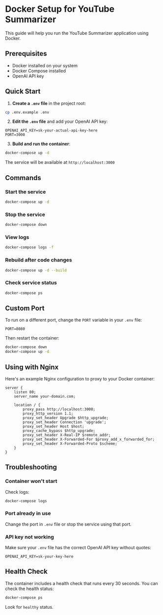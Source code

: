 # Docker Setup for YouTube Summarizer

This guide will help you run the YouTube Summarizer application using Docker.

## Prerequisites

- Docker installed on your system
- Docker Compose installed
- OpenAI API key

## Quick Start

1. **Create a `.env` file** in the project root:

```bash
cp .env.example .env
```

2. **Edit the `.env` file** and add your OpenAI API key:

```env
OPENAI_API_KEY=sk-your-actual-api-key-here
PORT=3000
```

3. **Build and run the container**:

```bash
docker-compose up -d
```

The service will be available at `http://localhost:3000`

## Commands

### Start the service
```bash
docker-compose up -d
```

### Stop the service
```bash
docker-compose down
```

### View logs
```bash
docker-compose logs -f
```

### Rebuild after code changes
```bash
docker-compose up -d --build
```

### Check service status
```bash
docker-compose ps
```

## Custom Port

To run on a different port, change the `PORT` variable in your `.env` file:

```env
PORT=8080
```

Then restart the container:

```bash
docker-compose down
docker-compose up -d
```

## Using with Nginx

Here's an example Nginx configuration to proxy to your Docker container:

```nginx
server {
    listen 80;
    server_name your-domain.com;

    location / {
        proxy_pass http://localhost:3000;
        proxy_http_version 1.1;
        proxy_set_header Upgrade $http_upgrade;
        proxy_set_header Connection 'upgrade';
        proxy_set_header Host $host;
        proxy_cache_bypass $http_upgrade;
        proxy_set_header X-Real-IP $remote_addr;
        proxy_set_header X-Forwarded-For $proxy_add_x_forwarded_for;
        proxy_set_header X-Forwarded-Proto $scheme;
    }
}
```

## Troubleshooting

### Container won't start
Check logs:
```bash
docker-compose logs
```

### Port already in use
Change the port in `.env` file or stop the service using that port.

### API key not working
Make sure your `.env` file has the correct OpenAI API key without quotes:
```env
OPENAI_API_KEY=sk-your-key-here
```

## Health Check

The container includes a health check that runs every 30 seconds. You can check the health status:

```bash
docker-compose ps
```

Look for `healthy` status.
